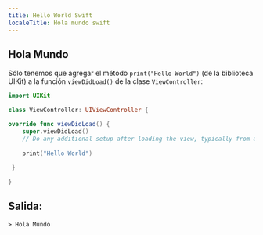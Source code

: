 ```yaml
---
title: Hello World Swift
localeTitle: Hola mundo swift
---
```

## Hola Mundo

Sólo tenemos que agregar el método `print("Hello World")` (de la biblioteca UIKit) a la función `viewDidLoad()` de la clase `ViewController`:

```Swift
import UIKit

class ViewController: UIViewController {

override func viewDidLoad() { 
    super.viewDidLoad() 
    // Do any additional setup after loading the view, typically from a nib. 
 
    print("Hello World") 
 
 } 

} 
```

## Salida:

`> Hola Mundo`
